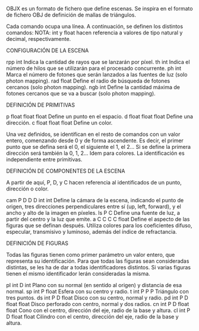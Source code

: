 OBJX es un formato de fichero que define escenas. Se inspira en el formato de fichero OBJ de definición de mallas de triángulos.

Cada comando ocupa una línea. A continuación, se definen los distintos comandos:
NOTA: int y float hacen referencia a valores de tipo natural y decimal, respectivamente.


CONFIGURACIÓN DE LA ESCENA

rpp int     Indica la cantidad de rayos que se lanzarán por píxel.
th int      Indica el número de hilos que se utilizarán para el procesado concurrente.
ph int      Marca el número de fotones que serán lanzados a las fuentes de luz (solo photon mapping).
rad float   Define el radio de búsqueda de fotones cercanos (solo photon mapping).
ngb int     Define la cantidad máxima de fotones cercanos que se va a buscar (solo photon mapping).


DEFINICIÓN DE PRIMITIVAS

p float float float         Define un punto en el espacio.
d float float float         Define una dirección.
c float float float         Define un color.

Una vez definidos, se identifican en el resto de comandos con un valor entero, comenzando desde 0 y de forma ascendente. Es decir, el primer punto que se defina será el 0, el siguiente el 1, el 2... Si se define la primera dirección será también la 0, 1, 2... Idem para colores. La identificación es independiente entre primitivas.


DEFINICIÓN DE COMPONENTES DE LA ESCENA

A partir de aquí, P, D, y C hacen referencia al identificados de un punto, dirección o color.

cam P D D D int int     Define la cámara de la escena, indicando el punto de origen, tres direcciones perpendiculares entre sí (up, left, forward), y el ancho y alto de la imagen en píxeles.
ls P C                  Define una fuente de luz, a partir del centro y la luz que emite.
a C C C C float         Define el aspecto de las figuras que se definan después. Utiliza colores para los coeficientes difuso, especular, transmisivo y luminoso, además del índice de refractancia.


DEFINICIÓN DE FIGURAS

Todas las figuras tienen como primer parámetro un valor entero, que representa su identificación. Para que todas las figuras sean consideradas distintas, se les ha de dar a todas identificadores distintos. Si varias figuras tienen el mismo identificador lerán consideradas la misma.

pl int D int                Plano con su normal (en sentido al origen) y distancia de esa normal.
sp int P float              Esfera con su centro y radio.
t int P P P                 Triángulo con tres puntos.
ds int P D float            Disco con su centro, normal y radio.
pd int P D float float      Disco perforado con centro, normal y dos radios.
cn int P D float float      Cono con el centro, dirección del eje, radio de la base y altura.
cl int P D float float      Cilindro con el centro, dirección del eje, radio de la base y altura.